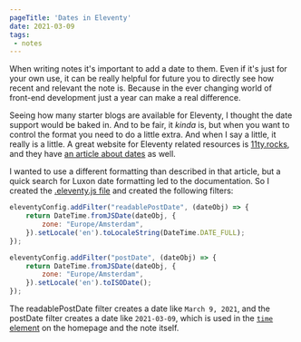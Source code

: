 ```yaml
---
pageTitle: 'Dates in Eleventy'
date: 2021-03-09
tags:
 - notes
---
```

When writing notes it's important to add a date to them. Even if it's just for your own use, it can be really helpful for future you to directly see how recent and relevant the note is. Because in the ever changing world of front-end development just a year can make a real difference. 

Seeing how many starter blogs are available for Eleventy, I thought the date support would be baked in. And to be fair, it _kinda_ is, but when you want to control the format you need to do a little extra. And when I say a little, it really is a little. A great website for Eleventy related resources is [11ty.rocks](https://11ty.rocks/), and they have [an article about dates](https://11ty.rocks/eleventyjs/dates/) as well.

I wanted to use a different formatting than described in that article, but a quick search for Luxon date formatting led to the documentation. So I created the [.eleventy.js file](https://www.11ty.dev/docs/config/) and created the following filters:

``` js
eleventyConfig.addFilter("readablePostDate", (dateObj) => {
    return DateTime.fromJSDate(dateObj, {
        zone: "Europe/Amsterdam",
    }).setLocale('en').toLocaleString(DateTime.DATE_FULL);
});

eleventyConfig.addFilter("postDate", (dateObj) => {
    return DateTime.fromJSDate(dateObj, {
        zone: "Europe/Amsterdam",
    }).setLocale('en').toISODate();
});
```

The readablePostDate filter creates a date like `March 9, 2021`, and the postDate filter creates a date like `2021-03-09`, which is used in the [`time` element](https://developer.mozilla.org/en-US/docs/Web/HTML/Element/time) on the homepage and the note itself.